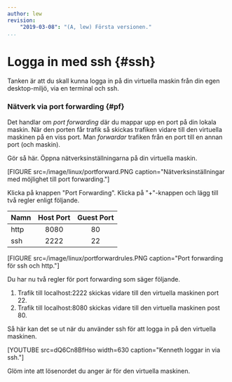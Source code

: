 ```yaml
---
author: lew
revision:
    "2019-03-08": "(A, lew) Första versionen."
...
```

Logga in med ssh {#ssh}
=======================

Tanken är att du skall kunna logga in på din virtuella maskin från din egen desktop-miljö, via en terminal och ssh.
<!-- Det finns flera sätt att göra det på och jag skall visa dig två av dem. -->



### Nätverk via port forwarding {#pf}

Det handlar om *port forwarding* där du mappar upp en port på din lokala maskin. När den porten får trafik så skickas trafiken vidare till den virtuella maskinen på en viss port. Man *forwardar* trafiken från en port till en annan port (och maskin).

Gör så här. Öppna nätverksinställningarna på din virtuella maskin.

[FIGURE src=/image/linux/portforward.PNG caption="Nätverksinställningar med möjlighet till port forwarding."]

Klicka på knappen "Port Forwarding". Klicka på "+"-knappen och lägg till två regler enligt följande.

| Namn     | Host Port    | Guest Port    |
|----------|:------------:|:-------------:|
| http     | 8080         | 80            |
| ssh      | 2222         | 22            |

[FIGURE src=/image/linux/portforwardrules.PNG caption="Port forwarding för ssh och http."]

Du har nu två regler för port forwarding som säger följande.

1. Trafik till localhost:2222 skickas vidare till den virtuella maskinen port 22.
2. Trafik till localhost:8080 skickas vidare till den virtuella maskinen post 80.

Så här kan det se ut när du använder ssh för att logga in på den virtuella maskinen.

<!-- [ASCIINEMA src=22710] -->

[YOUTUBE src=dQ6Cn8BfHso width=630 caption="Kenneth loggar in via ssh."]

Glöm inte att lösenordet du anger är för den virtuella maskinen.



<!-- ### Alternativ 2: Nätverk via delat nätverkskort {#bridge}

Du kan dela nätverkskortet med *bridged network*, och den virtuella maskinen hämtar sin ip-adress via DHCP. Detta sätt ger den virtuella maskinen en egen ip-adress och den blir åtkomlig i hela ditt nätverk. Detta sättet är lite krångligare och fungerar det med port forward kan du hoppa över detta.

Jag har sammanställt ett foruminlägg som visar stegen du behöver göra för att initiera nätverket med bridged network på den virtuella maskinen, och för att logga in med ssh.

* [VirtualBox, nätverk och gäst OS som server](t/4332)

Det är flera steg och det kan säkert krångla. Om det inte fungerar första gången så gör du om. Räkna med att få göra om och testa ett par gånger.

Detta sättet kan krångla om du inte har koll på ditt lokala nätverk. Till exempel så misslyckas jag med denna lösning när jag är på skolans miljö då jag inte har full koll på hur DHCP är uppsatt. Så, om du är osäker så använder du lösningen med port forwarding istället. -->
